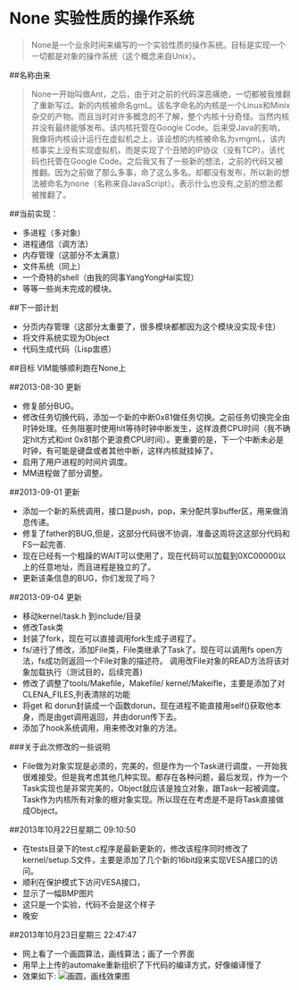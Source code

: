 None 实验性质的操作系统
=======================
>None是一个业余时间来编写的一个实验性质的操作系统。目标是实现一个一切都是对象的操作系统（这个概念来自Unix）。

##名称由来
>None一开始叫做Ant，之后，由于对之前的代码深恶痛绝，一切都被我推翻了重新写过。新的内核被命名gmL。该名字命名的内核是一个Linux和Minix杂交的产物。而且当时对许多概念的不了解，整个内核十分奇怪。当然内核并没有最终能够发布。该内核托管在Google Code。后来受Java的影响，我像将内核设计运行在虚拟机之上，该设想的内核被命名为vmgmL，该内核事实上没有实现虚拟机，而是实现了个丑陋的IP协议（没有TCP）。该代码也托管在Google Code。之后我又有了一些新的想法，之前的代码又被推翻。因为之前做了那么多事，命了这么多名。却都没有发布，所以新的想法被命名为none（名称来自JavaScript）。表示什么也没有,之前的想法都被推翻了。

##当前实现：
- 多进程（多对象）
- 进程通信（调方法）
- 内存管理（这部分不太满意）
- 文件系统（同上）
- 一个奇特的shell（由我的同事YangYongHai实现）
- 等等一些尚未完成的模块。

##下一部计划
- 分页内存管理（这部分太重要了，很多模块都都因为这个模块没实现卡住）
- 将文件系统实现为Object
- 代码生成代码（Lisp盅惑）


##目标
VIM能够顺利跑在None上

##2013-08-30 更新
- 修复部分BUG。
- 修改任务切换代码，添加一个新的中断0x81做任务切换。之前任务切换完全由时钟处理。任务阻塞时使用hlt等待时钟中断发生，这样浪费CPU时间（我不确定hlt方式和int 0x81那个更浪费CPU时间）。更重要的是，下一个中断未必是时钟，有可能是键盘或者其他中断，这样内核就挂掉了。
- 启用了用户进程的时间片调度。
- MM进程做了部分调整。

##2013-09-01 更新
- 添加一个新的系统调用，接口是push，pop，来分配共享buffer区，用来做消息传递。
- 修复了father的BUG,但是，这部分代码很不协调，准备这周将这这部分代码和FS一起完善.
- 现在已经有一个粗躁的WAIT可以使用了，现在代码可以加载到0XC00000以上的任意地址，而且进程是独立的了。
- 更新该条信息的BUG，你们发现了吗？

##2013-09-04 更新
- 移动kernel/task.h 到include/目录
- 修改Task类
- 封装了fork，现在可以直接调用fork生成子进程了。
- fs/进行了修改，添加File类，File类继承了Task了。现在可以调用fs open方法，fs成功则返回一个File对象的描述符。
  调用改File对象的READ方法将该对象加载执行（测试目的，后续完善)
- 修改了调整了tools/Makefile，Makefile/ kernel/Makeifle，主要是添加了对CLENA\_FILES,列表清除的功能
- 将get 和 dorun封装成一个函数dorun，现在进程不能直接用self()获取他本身，而是由get调用返回，并由dorun传下去。
- 添加了hook系统调用，用来修改对象的方法。

###关于此次修改的一些说明
- File做为对象实现是必须的，完美的，但是作为一个Task进行调度，一开始我很难接受。但是我考虑其他几种实现。都存在各种问题，最后发现，作为一个Task实现也是非常完美的，Object就应该是独立对象，跟Task一起被调度。Task作为内核所有对象的根对象实现。所以现在在考虑是不是将Task直接做成Object。

##2013年10月22日星期二 09:10:50
- 在tests目录下的test.c程序是最新更新的，修改该程序同时修改了kernel/setup.S文件，主要是添加了几个新的16bit段来实现VESA接口的访问。
- 顺利在保护模式下访问VESA接口，
- 显示了一幅BMP图片
- 这只是一个实验，代码不会是这个样子
- 晚安

##2013年10月23日星期三 22:47:47
- 网上看了一个画圆算法，画线算法；画了一个界面
- 用早上上传的automake重新组织了下代码的编译方式，好像编译慢了
- 效果如下:
![画圆，画线效果图](http://a3.qpic.cn/psb?/2f055629-26d1-450a-b719-0c9a5862abb4/FGXR4iDluGpzpFCoARBweZeKONloyn1EMAX4*bhPiWs!/c/dA8ru8TuEgAA&bo=ggIwAoICMAIDACU!&rf=0-18)
